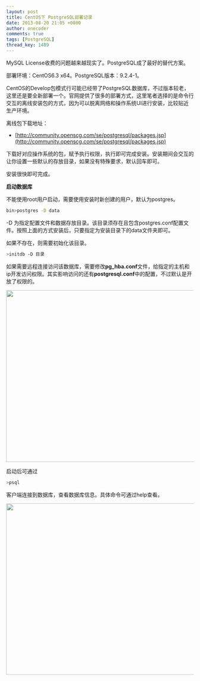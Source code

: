 ```yaml
---
layout: post
title: CentOS下 PostgreSQL部署记录
date: 2013-08-20 21:05 +0800
author: onecoder
comments: true
tags: [PostgreSQL]
thread_key: 1489
---
```

MySQL License收费的问题越来越现实了。PostgreSQL成了最好的替代方案。

部署环境：CentOS6.3 x64。PostgreSQL版本：9.2.4-1。

CentOS的Develop包模式行可能已经带了PostgreSQL数据库，不过版本较老，这里还是要全新部署一个。官网提供了很多的部署方式，这里笔者选择的是命令行交互的离线安装包的方式，因为可以脱离网络和操作系统UI进行安装，比较贴近生产环境。

离线包下载地址：

* [http://community.openscg.com/se/postgresql/packages.jsp](http://community.openscg.com/se/postgresql/packages.jsp)

下载好对应操作系统的包，赋予执行权限，执行即可完成安装。安装期间会交互的让你设置一些默认的存放目录，如果没有特殊要求，默认回车即可。

安装很快即可完成。

**启动数据库**

不能使用root用户启动，需要使用安装时新创建的用户，默认为postgres。

```bash
bin>postgres -D data
```

-D 为指定配置文件和数据存放目录。该目录须存在且包含postgres.conf配置文件。按照上面的方式安装后，只要指定为安装目录下的data文件夹即可。

如果不存在，则需要初始化该目录。

```bash
>initdb -D 目录
```

如果需要远程连接访问该数据库，需要修改**pg_hba.conf**文件，给指定的主机和ip开发访问权限。其实影响访问的还有**postgresql.conf**中的配置，不过默认是开放了权限的。

<img alt="" src="http://onecoder.qiniudn.com/8wuliao/D6i7xGHJ/KjsPD.jpg" style="width: 630px; height: 461px;" />

启动后可通过

```bash
>psql
```

客户端连接到数据库，查看数据库信息。具体命令可通过help查看。

<img alt="" src="http://onecoder.qiniudn.com/8wuliao/D6i7wR1G/Z650t.jpg" style="width: 630px; height: 459px;" />

